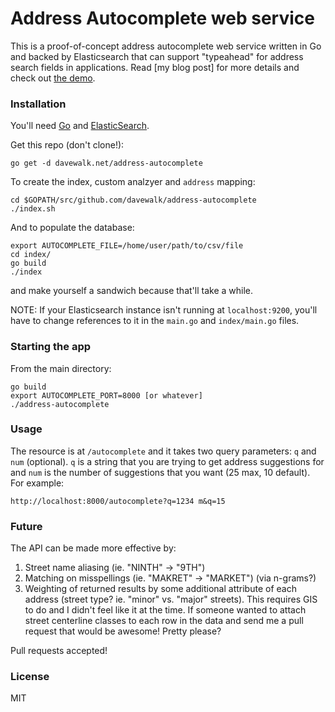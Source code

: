 # Address Autocomplete web service
This is a proof-of-concept address autocomplete web service written in Go and backed by Elasticsearch that can support "typeahead" for address search fields in applications. Read [my blog post] for more details and check out [the demo](http://davewalk.github.io/address-autocomplete).  
### Installation
You'll need [Go](http://golang.org/doc) and [ElasticSearch](http://www.elasticsearch.org).  

Get this repo (don't clone!):  

    go get -d davewalk.net/address-autocomplete

To create the index, custom analzyer and `address` mapping:  

    cd $GOPATH/src/github.com/davewalk/address-autocomplete
    ./index.sh

And to populate the database:  

    export AUTOCOMPLETE_FILE=/home/user/path/to/csv/file
    cd index/
    go build
    ./index

and make yourself a sandwich because that'll take a while.  

NOTE: If your Elasticsearch instance isn't running at `localhost:9200`, you'll have to change references to it in the `main.go` and `index/main.go` files.  

### Starting the app

From the main directory:  

    go build
    export AUTOCOMPLETE_PORT=8000 [or whatever]
    ./address-autocomplete

### Usage

The resource is at `/autocomplete` and it takes two query parameters: `q` and `num` (optional). `q` is a string that you are trying to get address suggestions for and `num` is the number of suggestions that you want (25 max, 10 default). For example:
    
    http://localhost:8000/autocomplete?q=1234 m&q=15

### Future
The API can be made more effective by:
1. Street name aliasing (ie. "NINTH" -> "9TH")
2. Matching on misspellings (ie. "MAKRET" -> "MARKET") (via n-grams?)
3. Weighting of returned results by some additional attribute of each address (street type? ie. 
"minor" vs. "major" streets). This requires GIS to do and I didn't feel like it at the time. If someone wanted to attach street centerline classes to each row in the data and send me a pull request that would be awesome! Pretty please?  

Pull requests accepted!

### License
MIT
